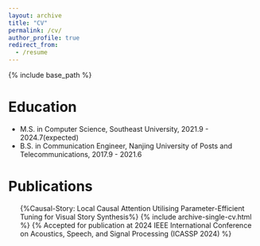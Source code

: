 ```yaml
---
layout: archive
title: "CV"
permalink: /cv/
author_profile: true
redirect_from:
  - /resume
---
```


{% include base_path %}

Education
======
* M.S. in Computer Science, Southeast University, 2021.9 - 2024.7(expected)
* B.S. in Communication Engineer, Nanjing University of Posts and Telecommunications, 2017.9 - 2021.6


Publications
======
  <ul>{%Causal-Story: Local Causal Attention Utilising Parameter-Efficient Tuning for Visual Story Synthesis%}
    {% include archive-single-cv.html %}
  {% Accepted for publication at 2024 IEEE International Conference on Acoustics, Speech, and Signal Processing (ICASSP 2024) %}</ul>

